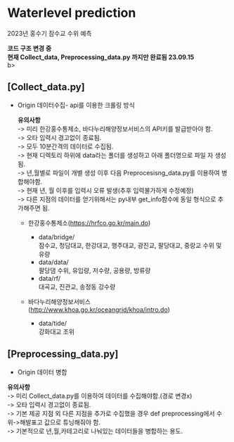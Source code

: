 # Waterlevel prediction
2023년 홍수기 잠수교 수위 예측 <br>

<b>
코드 구조 변경 중  <br>
현재 Collect_data, Preprocessing_data.py 까지만 완료됨 23.09.15 <br>
</b>b>

## [Collect_data.py]

- Origin 데이터수집- api를 이용한 크롤링 방식

  <b>유의사항</b> <br>
  -> 미리 한강홍수통제소, 바다누리해양정보서비스의 API키를 발급받아야 함.<br>
  -> 오타 입력시 경고없이 종료됨.<br>
  -> 모두 10분간격의 데이터로 수집됨.<br>
  -> 현재 디렉토리 하위에 data라는 폴더를 생성하고 아래 폴더명으로 파일 자 생성됨.<br>
  -> 년,월별로 파일이 개별 생성 이후 다음 Preprocesisng_data.py를 이용하여 병합해야함.<br>
  -> 현재 년, 월 이후를 입력시 오류 발생(추후 입력불가하게 수정예정)<br>
  -> 다른 지점의 데이터를 얻기위해서는 py내부 get_info함수에 동일 형식으로 추가해주면 됨.<br>
  
  - 한강홍수통제소(https://hrfco.go.kr/main.do)<br>
      - data/bridge/ <br>
          잠수교, 청담대교, 한강대교, 행주대교, 광진교, 팔당대교, 중랑교 수위 및 유량 <br>
      - data/data/ <br>
          팔당댐 수위, 유입량, 저수량, 공용량, 방류량 <br>
      - data/rf/ <br>
          대곡교, 진관교, 송정동 강수량 <br>
  
  - 바다누리해양정보서비스(http://www.khoa.go.kr/oceangrid/khoa/intro.do) <br>
      - data/tide/ <br>
          강화대교 조위 <br>

## [Preprocessing_data.py] <br>

- Origin 데이터 병합 <br>

<b>유의사항</b> <br>
-> 미리 Collect_data.py를 이용하여 데이터를 수집해야함.(경로 변경x) <br>
-> 오타 입력시 경고없이 종료됨. <br>
-> 기본 제공 지점 외 다른 지점을 추가로 수집했을 경우 def preprocessing에서 수위->해발표고 값으로 튜닝해줘야 함.  <br>
-> 기본적으로 년,월,카테고리로 나눠있는 데이터들을 병합하는 용도. <br>
